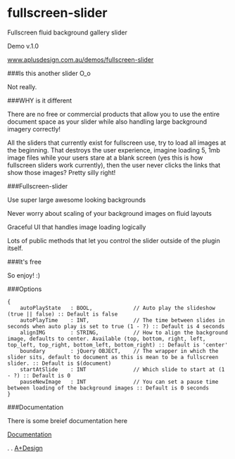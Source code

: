 fullscreen-slider
=================

Fullscreen fluid background gallery slider

Demo v.1.0

www.aplusdesign.com.au/demos/fullscreen-slider



###Is this another slider O_o

Not really. 


###WHY is it different

There are no free or commercial products that allow you to use the entire document space as your slider while also handling large background imagery correctly!

All the sliders that currently exist for fullscreen use, try to load all images at the beginning. That destroys the user experience, imagine loading 5, 1mb image files while your users stare at a blank screen (yes this is how fullscreen sliders work currently), then the user never clicks the links that show those images? Pretty silly right!



###Fullscreen-slider

Use super large awesome looking backgrounds

Never worry about scaling of your background images on fluid layouts

Graceful UI that handles image loading logically

Lots of public methods that let you control the slider outside of the plugin itself.


###It's free

So enjoy! :)


###Options
    
	{
		autoPlayState	: BOOL, 			// Auto play the slideshow (true || false) :: Default is false
		autoPlayTime 	: INT,				// The time between slides in seconds when auto play is set to true (1 - ?) :: Default is 4 seconds
		alignIMG 		: STRING,			// How to align the background image, defaults to center. Available (top, bottom, right, left, top_left, top_right, bottom_left, bottom_right) :: Default is 'center'
		boundary 		: jQuery OBJECT, 	// The wrapper in which the slider sits, default to document as this is mean to be a fullscreen slider. :: Default is $(document)
		startAtSlide 	: INT 				// Which slide to start at (1 - ?) :: Default is 0
		pauseNewImage 	: INT 				// You can set a pause time between loading of the background images :: Default is 0 seconds
	} 


###Documentation

There is some breief documentation here

[Documentation](http://www.aplusdesign.com.au/blog/fullscreen-background-slider-jquery-plugin/ "Fullscreen slider")




.
.
[A+Design](http://www.aplusdesign.com.au "Cuting edge web development")
